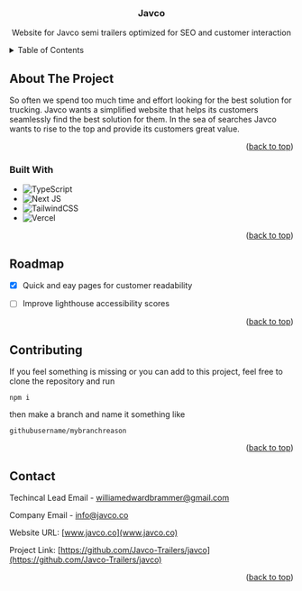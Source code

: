 <!-- PROJECT LOGO -->
<br />
<div align="center">
    <h3 align="center">Javco</h3>

  <p align="center">
    Website for Javco semi trailers optimized for SEO and customer interaction
  </p>
</div>



<!-- TABLE OF CONTENTS -->
<details>
  <summary>Table of Contents</summary>
  <ol>
    <li>
      <a href="#about-the-project">About The Project</a>
      <ul>
        <li><a href="#built-with">Built With</a></li>
      </ul>
    </li>
    <li><a href="#roadmap">Roadmap</a></li>
    <li><a href="#contributing">Contributing</a></li>
    <li><a href="#contact">Contact</a></li>
  </ol>
</details>



<!-- ABOUT THE PROJECT -->
## About The Project

So often we spend too much time and effort looking for the best solution for trucking. Javco wants a simplified website that helps
its customers seamlessly find the best solution for them. In the sea of searches Javco wants to rise to the top and provide
its customers great value.

<p align="right">(<a href="#readme-top">back to top</a>)</p>



### Built With

* ![TypeScript](https://img.shields.io/badge/typescript-%23007ACC.svg?style=for-the-badge&logo=typescript&logoColor=white)
* ![Next JS](https://img.shields.io/badge/Next-black?style=for-the-badge&logo=next.js&logoColor=white)
* ![TailwindCSS](https://img.shields.io/badge/tailwindcss-%2338B2AC.svg?style=for-the-badge&logo=tailwind-css&logoColor=white)
* ![Vercel](https://img.shields.io/badge/vercel-%23000000.svg?style=for-the-badge&logo=vercel&logoColor=white)




<p align="right">(<a href="#readme-top">back to top</a>)</p>


<!-- ROADMAP -->
## Roadmap

- [x] Quick and eay pages for customer readability
- [ ] Improve lighthouse accessibility scores


<p align="right">(<a href="#readme-top">back to top</a>)</p>

## Contributing

If you feel something is missing or you can add to this project, feel free to clone the repository and run 

```
npm i
```

then make a branch and name it something like 

```
githubusername/mybranchreason

```

<p align="right">(<a href="#readme-top">back to top</a>)</p>


<!-- CONTACT -->
## Contact

Techincal Lead Email - williamedwardbrammer@gmail.com

Company Email - info@javco.co

Website URL: [www.javco.co](www.javco.co)

Project Link: [https://github.com/Javco-Trailers/javco](https://github.com/Javco-Trailers/javco)

<p align="right">(<a href="#readme-top">back to top</a>)</p>